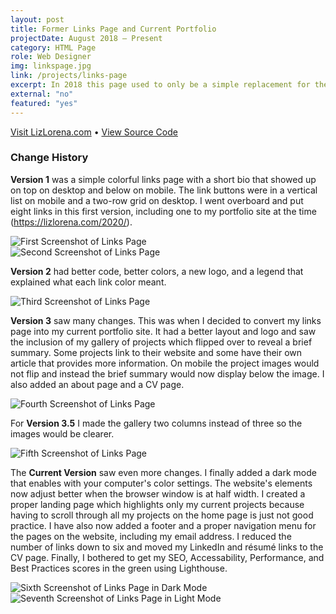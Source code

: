 ```yaml
---
layout: post
title: Former Links Page and Current Portfolio
projectDate: August 2018 – Present
category: HTML Page
role: Web Designer
img: linkspage.jpg
link: /projects/links-page
excerpt: In 2018 this page used to only be a simple replacement for the linktr.ee service as a page of my most important website links, but in 2020 I realized it could be a good minimalist portfolio website. My favorite additions to this version of my portfolio are the flippable project cards and the automatic dark theme.
external: "no"
featured: "yes"
---
```


<p class="caption"><a href="https://lizlorena.com" target="_blank">Visit LizLorena.com</a> • <a href="https://github.com/cozymaus/cozymaus.github.io" target="_blank">View Source Code</a></p>
<h3>Change History</h3>
<p><strong>Version 1</strong> was a simple colorful links page with a short bio that showed up on top on desktop and below on mobile. The link buttons were in a vertical list on mobile and a two-row grid on desktop. I went overboard and put eight links in this first version, including one to my portfolio site at the time (<a href="https://lizlorena.com/2020/" target="_blank">https://lizlorena.com/2020/</a>).</p>
<img src="https://cozymaus.github.io/img/linkspage.jpg" alt="First Screenshot of Links Page" class="img-fluid"/>
<br>
<img src="https://cozymaus.github.io/img/links-page-v1.jpg" alt="Second Screenshot of Links Page" class="img-fluid"/>
<p><strong>Version 2</strong> had better code, better colors, a new logo, and a legend that explained what each link color meant.</p>
<img src="https://cozymaus.github.io/img/links-page-v2.png" alt="Third Screenshot of Links Page" class="img-fluid"/>
<p><strong>Version 3</strong> saw many changes. This was when I decided to convert my links page into my current portfolio site. It had a better layout and logo and saw the inclusion of my gallery of projects which flipped over to reveal a brief summary. Some projects link to their website and some have their own article that provides more information. On mobile the project images would not flip and instead the brief summary would now display below the image. I also added an about page and a CV page.</p>
<img src="https://cozymaus.github.io/img/links-page-v3-long-v1.png" alt="Fourth Screenshot of Links Page" class="img-fluid"/>
<p>For <strong>Version 3.5</strong> I made the gallery two columns instead of three so the images would be clearer.</p>
<img src="https://cozymaus.github.io/img/links-page-v3-long-v2.png" alt="Fifth Screenshot of Links Page" class="img-fluid"/>
<p>The <strong>Current Version</strong> saw even more changes. I finally added a dark mode that enables with your computer's color settings. The website's elements now adjust better when the browser window is at half width. I created a proper landing page which highlights only my current projects because having to scroll through all my projects on the home page is just not good practice. I have also now added a footer and a proper navigation menu for the pages on the website, including my email address. I reduced the number of links down to six and moved my LinkedIn and résumé links to the CV page. Finally, I bothered to get my SEO, Accessability, Performance, and Best Practices scores in the green using Lighthouse.</p>
<img src="https://cozymaus.github.io/img/links-page-v4-dark.png" alt="Sixth Screenshot of Links Page in Dark Mode" class="img-fluid"/>
<br>
<img src="https://cozymaus.github.io/img/links-page-v4-light.png" alt="Seventh Screenshot of Links Page in Light Mode" class="img-fluid"/>
